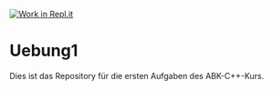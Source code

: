 [![Work in Repl.it](https://classroom.github.com/assets/work-in-replit-14baed9a392b3a25080506f3b7b6d57f295ec2978f6f33ec97e36a161684cbe9.svg)](https://classroom.github.com/online_ide?assignment_repo_id=321686&assignment_repo_type=GroupAssignmentRepo)
# Uebung1

Dies ist das Repository für die ersten Aufgaben des ABK-C++-Kurs.
